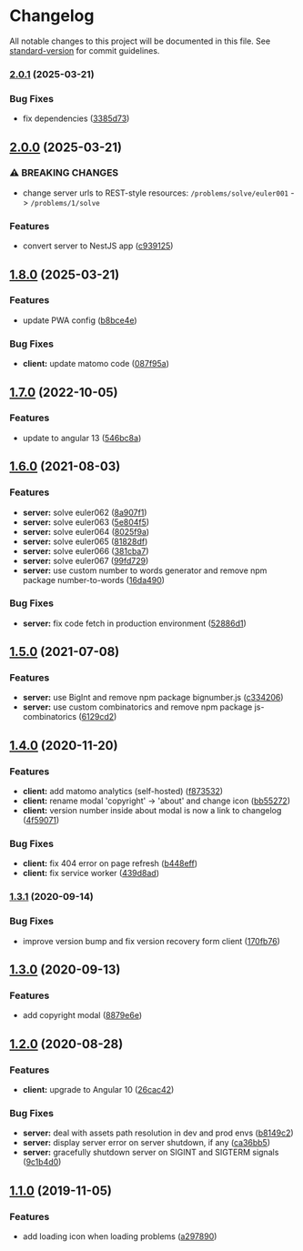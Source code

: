 # Changelog

All notable changes to this project will be documented in this file. See [standard-version](https://github.com/conventional-changelog/standard-version) for commit guidelines.

### [2.0.1](https://github.com/LoicViennois/Project-Euler-Solver/compare/v2.0.0...v2.0.1) (2025-03-21)


### Bug Fixes

* fix dependencies ([3385d73](https://github.com/LoicViennois/Project-Euler-Solver/commit/3385d73b8058fe2155e86a75ca7f8361311eeafe))

## [2.0.0](https://github.com/LoicViennois/Project-Euler-Solver/compare/v1.8.0...v2.0.0) (2025-03-21)


### ⚠ BREAKING CHANGES

* change server urls to REST-style resources: `/problems/solve/euler001` -> `/problems/1/solve`

### Features

* convert server to NestJS app ([c939125](https://github.com/LoicViennois/Project-Euler-Solver/commit/c939125029f56205f04e9587bca7ab3b2d28666f))

## [1.8.0](https://github.com/LoicViennois/Project-Euler-Solver/compare/v1.7.0...v1.8.0) (2025-03-21)


### Features

* update PWA config ([b8bce4e](https://github.com/LoicViennois/Project-Euler-Solver/commit/b8bce4e77852780c51fe38b2fcf3f672d2c165c7))


### Bug Fixes

* **client:** update matomo code ([087f95a](https://github.com/LoicViennois/Project-Euler-Solver/commit/087f95a2db3be05cde0f0227d624dbab01408173))

## [1.7.0](https://github.com/LoicViennois/Project-Euler-Solver/compare/v1.6.0...v1.7.0) (2022-10-05)


### Features

* update to angular 13 ([546bc8a](https://github.com/LoicViennois/Project-Euler-Solver/commit/546bc8a6d0ec0c60539efc6128b2e5fc20ea64a9))

## [1.6.0](https://github.com/LoicViennois/Project-Euler-Solver/compare/v1.5.0...v1.6.0) (2021-08-03)


### Features

* **server:** solve euler062 ([8a907f1](https://github.com/LoicViennois/Project-Euler-Solver/commit/8a907f118b90476260debd37e52df39854f165fd))
* **server:** solve euler063 ([5e804f5](https://github.com/LoicViennois/Project-Euler-Solver/commit/5e804f54fab0b2561bfb5a0bfb65ae871dc79253))
* **server:** solve euler064 ([8025f9a](https://github.com/LoicViennois/Project-Euler-Solver/commit/8025f9ad462f04645a91ae227a5afce6ab077b2c))
* **server:** solve euler065 ([81828df](https://github.com/LoicViennois/Project-Euler-Solver/commit/81828df10e6d2ca728885adef4e1c7a6daa86176))
* **server:** solve euler066 ([381cba7](https://github.com/LoicViennois/Project-Euler-Solver/commit/381cba78568dfcf1f743fda10373a8759e16dd91))
* **server:** solve euler067 ([99fd729](https://github.com/LoicViennois/Project-Euler-Solver/commit/99fd729253381c3eed0c8268ebf582a771f16c35))
* **server:** use custom number to words generator and remove npm package number-to-words ([16da490](https://github.com/LoicViennois/Project-Euler-Solver/commit/16da4905e1cb4a222e19faf7e5e541ea9524840a))


### Bug Fixes

* **server:** fix code fetch in production environment ([52886d1](https://github.com/LoicViennois/Project-Euler-Solver/commit/52886d1327a510cd20c7088e26fe12e7f3b6e7c2))

## [1.5.0](https://github.com/LoicViennois/Project-Euler-Solver/compare/v1.4.0...v1.5.0) (2021-07-08)


### Features

* **server:** use BigInt and remove npm package bignumber.js ([c334206](https://github.com/LoicViennois/Project-Euler-Solver/commit/c334206c2efc3f5ee08caffcbb7825e3303c0123))
* **server:** use custom combinatorics and remove npm package js-combinatorics ([6129cd2](https://github.com/LoicViennois/Project-Euler-Solver/commit/6129cd2c8e10bc8647810754ac564742bbd479e4))

## [1.4.0](https://github.com/LoicViennois/Project-Euler-Solver/compare/v1.3.1...v1.4.0) (2020-11-20)


### Features

* **client:** add matomo analytics (self-hosted) ([f873532](https://github.com/LoicViennois/Project-Euler-Solver/commit/f873532a6c484354503e48d8943130e6f7d201db))
* **client:** rename modal 'copyright' -> 'about' and change icon ([bb55272](https://github.com/LoicViennois/Project-Euler-Solver/commit/bb5527209cd6fba6923c8172f7c3537233833c5a))
* **client:** version number inside about modal is now a link to changelog ([4f59071](https://github.com/LoicViennois/Project-Euler-Solver/commit/4f590718eacc0e6b247afa0d7c4e840b22f92cba))


### Bug Fixes

* **client:** fix 404 error on page refresh ([b448eff](https://github.com/LoicViennois/Project-Euler-Solver/commit/b448eff9481fe4f709dbdae0f0697c94681534f7))
* **client:** fix service worker ([439d8ad](https://github.com/LoicViennois/Project-Euler-Solver/commit/439d8ad27a383d2ba43359bec62c686dfe2d6154))

### [1.3.1](https://github.com/LoicViennois/Project-Euler-Solver/compare/v1.3.0...v1.3.1) (2020-09-14)


### Bug Fixes

* improve version bump and fix version recovery form client ([170fb76](https://github.com/LoicViennois/Project-Euler-Solver/commit/170fb76e6e6c99f6c224f09e9a3c0bb8d1c5e818))

## [1.3.0](https://github.com/LoicViennois/Project-Euler-Solver/compare/v1.2.0...v1.3.0) (2020-09-13)


### Features

* add copyright modal ([8879e6e](https://github.com/LoicViennois/Project-Euler-Solver/commit/8879e6eeea156a9da13dfe71a604f0d4e17b1037))

## [1.2.0](https://github.com/LoicViennois/Project-Euler-Solver/compare/v1.1.0...v1.2.0) (2020-08-28)


### Features

* **client:** upgrade to Angular 10 ([26cac42](https://github.com/LoicViennois/Project-Euler-Solver/commit/26cac429221aa21c4ead638ff3cb779b9b3944fa))


### Bug Fixes

* **server:** deal with assets path resolution in dev and prod envs ([b8149c2](https://github.com/LoicViennois/Project-Euler-Solver/commit/b8149c2af965bfaabd59dee44d2868191d43ae75))
* **server:** display server error on server shutdown, if any ([ca36bb5](https://github.com/LoicViennois/Project-Euler-Solver/commit/ca36bb552782091251b3416b803dfcfb2808bd81))
* **server:** gracefully shutdown server on SIGINT and SIGTERM signals ([9c1b4d0](https://github.com/LoicViennois/Project-Euler-Solver/commit/9c1b4d09fb35c68f4792959608240d7091845a04))

## [1.1.0](https://github.com/LoicViennois/Project-Euler-Solver/compare/v1.0.0...v1.1.0) (2019-11-05)


### Features

* add loading icon when loading problems ([a297890](https://github.com/LoicViennois/Project-Euler-Solver/commit/a2978906764ad45a129c39ca0ce898ebefa25680))
